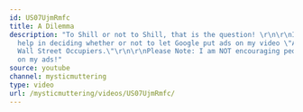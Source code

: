 ```yaml
---
id: US07UjmRmfc
title: A Dilemma
description: "To Shill or not to Shill, that is the question! \r\n\r\nI need your
  help in deciding whether or not to let Google put ads on my video \"A Song for the
  Wall Street Occupiers.\"\r\n\r\nPlease Note: I am NOT encouraging people to click
  on my ads!"
source: youtube
channel: mysticmuttering
type: video
url: /mysticmuttering/videos/US07UjmRmfc/
---
```


